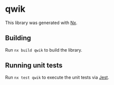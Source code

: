 # qwik

This library was generated with [Nx](https://nx.dev).

## Building

Run `nx build qwik` to build the library.

## Running unit tests

Run `nx test qwik` to execute the unit tests via [Jest](https://jestjs.io).

